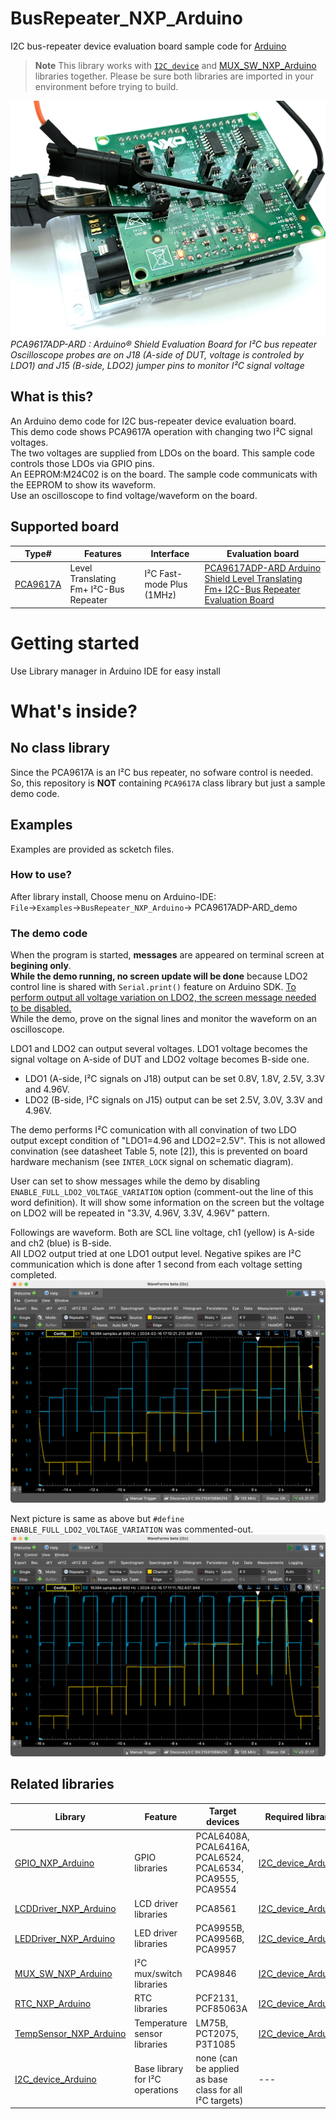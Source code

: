 # BusRepeater_NXP_Arduino
I2C bus-repeater device evaluation board sample code for [Arduino](https://www.arduino.cc) 

> **Note**
This library works with [`I2C_device`](https://github.com/teddokano/I2C_device_Arduino) and [MUX_SW_NXP_Arduino](https://github.com/teddokano/MUX_SW_NXP_Arduino) libraries together. Please be sure both libraries are imported in your environment before trying to build. 

![Boards](https://github.com/teddokano/additional_files/blob/main/BusRepeater_NXP_Arduino/board.jpg)  
_PCA9617ADP-ARD : Arduino® Shield Evaluation Board for I²C bus repeater_  
_Oscilloscope probes are on J18 (A-side of DUT, voltage is controled by LDO1) and J15 (B-side, LDO2) jumper pins to monitor I²C signal voltage_

## What is this?
An Arduino demo code for I2C bus-repeater device evaluation board.  
This demo code shows PCA9617A operation with changing two I²C signal voltages.  
The two voltages are supplied from LDOs on the board. This sample code controls those LDOs via GPIO pins.  
An EEPROM:M24C02 is on the board. The sample code communicats with the EEPROM to show its waveform.  
Use an oscilloscope to find voltage/waveform on the board. 

## Supported board
Type#|Features|Interface|Evaluation board
---|---|---|---
[PCA9617A](https://www.nxp.com/products/interfaces/ic-spi-i3c-interface-devices/ic-bus-repeaters-hubs-extenders/level-translating-fm-plus-ic-bus-repeater:PCA9617A)	|Level Translating Fm+ I²C-Bus Repeater	|I²C Fast-mode Plus (1MHz)			|[PCA9617ADP-ARD Arduino Shield Level Translating Fm+ I2C-Bus Repeater Evaluation Board](https://www.nxp.com/design/design-center/development-boards/analog-toolbox/arduino-shields-solutions/pca9617adp-ard-arduino-shield-level-translating-fm-plus-ic-bus-repeater-evaluation-board:PCA9617ADP-ARD)

# Getting started

Use Library manager in Arduino IDE for easy install

# What's inside?

## No class library
Since the PCA9617A is an I²C bus repeater, no sofware control is needed.  
So, this repository is **NOT** containing `PCA9617A` class library but just a sample demo code.  

## Examples
Examples are provided as scketch files.

### How to use?

After library install, Choose menu on Arduino-IDE: `File`→`Examples`→`BusRepeater_NXP_Arduino`→ PCA9617ADP-ARD_demo

### The demo code

When the program is started, **messages** are appeared on terminal screen at **begining only**.  
**While the demo running, no screen update will be done** because LDO2 control line is shared with `Serial.print()` feature on Arduino SDK. 
<U>To perform output all voltage variation on LDO2, the screen message needed to be disabled.</U>  
While the demo, prove on the signal lines and monitor the waveform on an oscilloscope.  

LDO1 and LDO2 can output several voltages. LDO1 voltage becomes the signal voltage on A-side of DUT and LDO2 voltage becomes B-side one.  
- LDO1 (A-side, I²C signals on J18) output can be set 0.8V, 1.8V, 2.5V, 3.3V and 4.96V.  
- LDO2 (B-side, I²C signals on J15) output can be set 2.5V, 3.0V, 3.3V and 4.96V.   

The demo performs I²C comunication with all convination of two LDO output except condition of "LDO1=4.96 and LDO2=2.5V". This is not allowed convination (see datasheet Table 5, note \[2\]), this is prevented on board hardware mechanism (see `INTER_LOCK` signal on schematic diagram).  

User can set to show messages while the demo by disabling `ENABLE_FULL_LDO2_VOLTAGE_VARIATION` option (comment-out the line of this word definition). It will show some information on the screen but the voltage on LDO2 will be repeated in "3.3V, 4.96V, 3.3V, 4.96V" pattern.  

Followings are waveform. Both are SCL line voltage, ch1 (yellow) is A-side and ch2 (blue) is B-side.  
All LDO2 output tried at one LDO1 output level. 
Negative spikes are I²C communication which is done after 1 second from each voltage setting completed.  
![Waveforms](https://github.com/teddokano/additional_files/blob/main/BusRepeater_NXP_Arduino/waveform0.png)  

Next picture is same as above but `#define ENABLE_FULL_LDO2_VOLTAGE_VARIATION` was commented-out.  
![Waveforms](https://github.com/teddokano/additional_files/blob/main/BusRepeater_NXP_Arduino/waveform1.png)  

## Related libraries
Library|Feature|Target devices|Required library
---|---|---|---
[GPIO_NXP_Arduino](https://github.com/teddokano/GPIO_NXP_Arduino)				|GPIO libraries						|PCAL6408A, PCAL6416A, PCAL6524, PCAL6534, PCA9555, PCA9554	|[I2C_device_Arduino](https://github.com/teddokano/I2C_device_Arduino)
[LCDDriver_NXP_Arduino](https://github.com/teddokano/LCDDriver_NXP_Arduino)		|LCD driver libraries				|PCA8561						|[I2C_device_Arduino](https://github.com/teddokano/I2C_device_Arduino)
[LEDDriver_NXP_Arduino](https://github.com/teddokano/LEDDriver_NXP_Arduino)		|LED driver libraries				|PCA9955B, PCA9956B, PCA9957	|[I2C_device_Arduino](https://github.com/teddokano/I2C_device_Arduino)
[MUX_SW_NXP_Arduino](https://github.com/teddokano/MUX_SW_NXP_Arduino)			|I²C mux/switch libraries			|PCA9846						|[I2C_device_Arduino](https://github.com/teddokano/I2C_device_Arduino)
[RTC_NXP_Arduino](https://github.com/teddokano/RTC_NXP_Arduino)					|RTC libraries						|PCF2131, PCF85063A				|[I2C_device_Arduino](https://github.com/teddokano/I2C_device_Arduino)
[TempSensor_NXP_Arduino](https://github.com/teddokano/TempSensor_NXP_Arduino)	|Temperature sensor libraries		|LM75B, PCT2075, P3T1085		|[I2C_device_Arduino](https://github.com/teddokano/I2C_device_Arduino)
[I2C_device_Arduino](https://github.com/teddokano/I2C_device_Arduino)			|Base library for I²C operations	|none (can be applied as base class for all I²C targets)|---
